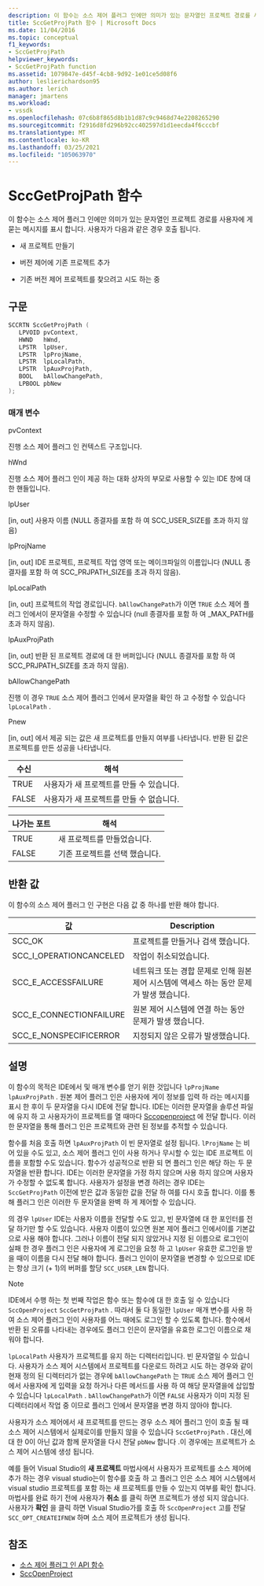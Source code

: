 ```yaml
---
description: 이 함수는 소스 제어 플러그 인에만 의미가 있는 문자열인 프로젝트 경로를 사용자에 게 묻는 메시지를 표시 합니다.
title: SccGetProjPath 함수 | Microsoft Docs
ms.date: 11/04/2016
ms.topic: conceptual
f1_keywords:
- SccGetProjPath
helpviewer_keywords:
- SccGetProjPath function
ms.assetid: 1079847e-d45f-4cb8-9d92-1e01ce5d08f6
author: leslierichardson95
ms.author: lerich
manager: jmartens
ms.workload:
- vssdk
ms.openlocfilehash: 07c6b8f865d8b1b1d87c9c9468d74e2208265290
ms.sourcegitcommit: f2916d8fd296b92cc402597d1d1eecda4f6cccbf
ms.translationtype: MT
ms.contentlocale: ko-KR
ms.lasthandoff: 03/25/2021
ms.locfileid: "105063970"
---
```

# <a name="sccgetprojpath-function"></a>SccGetProjPath 함수
이 함수는 소스 제어 플러그 인에만 의미가 있는 문자열인 프로젝트 경로를 사용자에 게 묻는 메시지를 표시 합니다. 사용자가 다음과 같은 경우 호출 됩니다.

- 새 프로젝트 만들기

- 버전 제어에 기존 프로젝트 추가

- 기존 버전 제어 프로젝트를 찾으려고 시도 하는 중

## <a name="syntax"></a>구문

```cpp
SCCRTN SccGetProjPath (
   LPVOID pvContext,
   HWND   hWnd,
   LPSTR  lpUser,
   LPSTR  lpProjName,
   LPSTR  lpLocalPath,
   LPSTR  lpAuxProjPath,
   BOOL   bAllowChangePath,
   LPBOOL pbNew
);
```

### <a name="parameters"></a>매개 변수
 pvContext

진행 소스 제어 플러그 인 컨텍스트 구조입니다.

 hWnd

진행 소스 제어 플러그 인이 제공 하는 대화 상자의 부모로 사용할 수 있는 IDE 창에 대 한 핸들입니다.

 lpUser

[in, out] 사용자 이름 (NULL 종결자를 포함 하 여 SCC_USER_SIZE를 초과 하지 않음)

 lpProjName

[in, out] IDE 프로젝트, 프로젝트 작업 영역 또는 메이크파일의 이름입니다 (NULL 종결자를 포함 하 여 SCC_PRJPATH_SIZE를 초과 하지 않음).

 lpLocalPath

[in, out] 프로젝트의 작업 경로입니다. `bAllowChangePath`가 이면 `TRUE` 소스 제어 플러그 인에서이 문자열을 수정할 수 있습니다 (null 종결자를 포함 하 여 _MAX_PATH를 초과 하지 않음).

 lpAuxProjPath

[in, out] 반환 된 프로젝트 경로에 대 한 버퍼입니다 (NULL 종결자를 포함 하 여 SCC_PRJPATH_SIZE를 초과 하지 않음).

 bAllowChangePath

진행 이 경우 `TRUE` 소스 제어 플러그 인에서 문자열을 확인 하 고 수정할 수 있습니다 `lpLocalPath` .

 Pnew

[in, out] 에서 제공 되는 값은 새 프로젝트를 만들지 여부를 나타냅니다. 반환 된 값은 프로젝트를 만든 성공을 나타냅니다.

|수신|해석|
|--------------|--------------------|
|TRUE|사용자가 새 프로젝트를 만들 수 있습니다.|
|FALSE|사용자가 새 프로젝트를 만들 수 없습니다.|

|나가는 포트|해석|
|--------------|--------------------|
|TRUE|새 프로젝트를 만들었습니다.|
|FALSE|기존 프로젝트를 선택 했습니다.|

## <a name="return-value"></a>반환 값
 이 함수의 소스 제어 플러그 인 구현은 다음 값 중 하나를 반환 해야 합니다.

|값|Description|
|-----------|-----------------|
|SCC_OK|프로젝트를 만들거나 검색 했습니다.|
|SCC_I_OPERATIONCANCELED|작업이 취소되었습니다.|
|SCC_E_ACCESSFAILURE|네트워크 또는 경합 문제로 인해 원본 제어 시스템에 액세스 하는 동안 문제가 발생 했습니다.|
|SCC_E_CONNECTIONFAILURE|원본 제어 시스템에 연결 하는 동안 문제가 발생 했습니다.|
|SCC_E_NONSPECIFICERROR|지정되지 않은 오류가 발생했습니다.|

## <a name="remarks"></a>설명
 이 함수의 목적은 IDE에서 및 매개 변수를 얻기 위한 것입니다 `lpProjName` `lpAuxProjPath` . 원본 제어 플러그 인은 사용자에 게이 정보를 입력 하 라는 메시지를 표시 한 후이 두 문자열을 다시 IDE에 전달 합니다. IDE는 이러한 문자열을 솔루션 파일에 유지 하 고 사용자가이 프로젝트를 열 때마다 [Sccopenproject](../extensibility/sccopenproject-function.md) 에 전달 합니다. 이러한 문자열을 통해 플러그 인은 프로젝트와 관련 된 정보를 추적할 수 있습니다.

 함수를 처음 호출 하면 `lpAuxProjPath` 이 빈 문자열로 설정 됩니다. `lProjName` 는 비어 있을 수도 있고, 소스 제어 플러그 인이 사용 하거나 무시할 수 있는 IDE 프로젝트 이름을 포함할 수도 있습니다. 함수가 성공적으로 반환 되 면 플러그 인은 해당 하는 두 문자열을 반환 합니다. IDE는 이러한 문자열을 가정 하지 않으며 사용 하지 않으며 사용자가 수정할 수 없도록 합니다. 사용자가 설정을 변경 하려는 경우 IDE는 `SccGetProjPath` 이전에 받은 값과 동일한 값을 전달 하 여를 다시 호출 합니다. 이를 통해 플러그 인은 이러한 두 문자열을 완벽 하 게 제어할 수 있습니다.

 의 경우 `lpUser` IDE는 사용자 이름을 전달할 수도 있고, 빈 문자열에 대 한 포인터를 전달 하기만 할 수도 있습니다. 사용자 이름이 있으면 원본 제어 플러그 인에서이를 기본값으로 사용 해야 합니다. 그러나 이름이 전달 되지 않았거나 지정 된 이름으로 로그인이 실패 한 경우 플러그 인은 사용자에 게 로그인을 요청 하 고 `lpUser` 유효한 로그인을 받을 때이 이름을 다시 전달 해야 합니다. 플러그 인이이 문자열을 변경할 수 있으므로 IDE는 항상 크기 (+ 1)의 버퍼를 할당 `SCC_USER_LEN` 합니다.

> [!NOTE]
> IDE에서 수행 하는 첫 번째 작업은 함수 또는 함수에 대 한 호출 일 수 있습니다 `SccOpenProject` `SccGetProjPath` . 따라서 둘 다 동일한 `lpUser` 매개 변수를 사용 하 여 소스 제어 플러그 인이 사용자를 어느 때에도 로그인 할 수 있도록 합니다. 함수에서 반환 된 오류를 나타내는 경우에도 플러그 인은이 문자열을 유효한 로그인 이름으로 채워야 합니다.

 `lpLocalPath` 사용자가 프로젝트를 유지 하는 디렉터리입니다. 빈 문자열일 수 있습니다. 사용자가 소스 제어 시스템에서 프로젝트를 다운로드 하려고 시도 하는 경우와 같이 현재 정의 된 디렉터리가 없는 경우에 `bAllowChangePath` 는 `TRUE` 소스 제어 플러그 인에서 사용자에 게 입력을 요청 하거나 다른 메서드를 사용 하 여 해당 문자열을에 삽입할 수 있습니다 `lpLocalPath` . `bAllowChangePath`가 이면 `FALSE` 사용자가 이미 지정 된 디렉터리에서 작업 중 이므로 플러그 인에서 문자열을 변경 하지 않아야 합니다.

 사용자가 소스 제어에서 새 프로젝트를 만드는 경우 소스 제어 플러그 인이 호출 될 때 소스 제어 시스템에서 실제로이를 만들지 않을 수 있습니다 `SccGetProjPath` . 대신,에 대 한 0이 아닌 값과 함께 문자열을 다시 전달 `pbNew` 합니다 .이 경우에는 프로젝트가 소스 제어 시스템에 생성 됩니다.

 예를 들어 Visual Studio의 **새 프로젝트** 마법사에서 사용자가 프로젝트를 소스 제어에 추가 하는 경우 visual studio는이 함수를 호출 하 고 플러그 인은 소스 제어 시스템에서 visual studio 프로젝트를 포함 하는 새 프로젝트를 만들 수 있는지 여부를 확인 합니다. 마법사를 완료 하기 전에 사용자가 **취소** 를 클릭 하면 프로젝트가 생성 되지 않습니다. 사용자가 **확인** 을 클릭 하면 Visual Studio가를 호출 하 `SccOpenProject` 고를 전달 `SCC_OPT_CREATEIFNEW` 하며 소스 제어 프로젝트가 생성 됩니다.

## <a name="see-also"></a>참조
- [소스 제어 플러그 인 API 함수](../extensibility/source-control-plug-in-api-functions.md)
- [SccOpenProject](../extensibility/sccopenproject-function.md)
